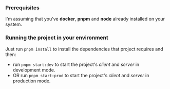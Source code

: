 ### Prerequisites
I'm assuming that you've **docker**, **pnpm** and **node** already installed on your system.

### Running the project in your environment

Just run `pnpm install` to install the dependencies that project requires and then:
- run `pnpm start:dev` to start the project's _client_ and _server_ in development mode.
- OR run `pnpm start:prod` to start the project's _client_ and _server_ in production mode.